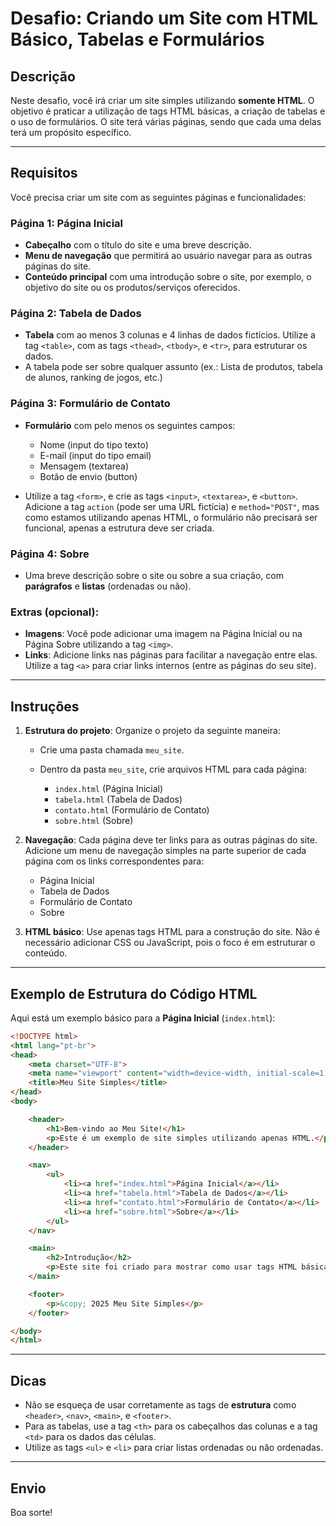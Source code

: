 # Desafio: Criando um Site com HTML Básico, Tabelas e Formulários

## Descrição

Neste desafio, você irá criar um site simples utilizando **somente HTML**. O objetivo é praticar a utilização de tags HTML básicas, a criação de tabelas e o uso de formulários. O site terá várias páginas, sendo que cada uma delas terá um propósito específico.

---

## Requisitos

Você precisa criar um site com as seguintes páginas e funcionalidades:

### Página 1: **Página Inicial**

* **Cabeçalho** com o título do site e uma breve descrição.
* **Menu de navegação** que permitirá ao usuário navegar para as outras páginas do site.
* **Conteúdo principal** com uma introdução sobre o site, por exemplo, o objetivo do site ou os produtos/serviços oferecidos.

### Página 2: **Tabela de Dados**

* **Tabela** com ao menos 3 colunas e 4 linhas de dados fictícios. Utilize a tag `<table>`, com as tags `<thead>`, `<tbody>`, e `<tr>`, para estruturar os dados.
* A tabela pode ser sobre qualquer assunto (ex.: Lista de produtos, tabela de alunos, ranking de jogos, etc.)

### Página 3: **Formulário de Contato**

* **Formulário** com pelo menos os seguintes campos:

  * Nome (input do tipo texto)
  * E-mail (input do tipo email)
  * Mensagem (textarea)
  * Botão de envio (button)
* Utilize a tag `<form>`, e crie as tags `<input>`, `<textarea>`, e `<button>`. Adicione a tag `action` (pode ser uma URL fictícia) e `method="POST"`, mas como estamos utilizando apenas HTML, o formulário não precisará ser funcional, apenas a estrutura deve ser criada.

### Página 4: **Sobre**

* Uma breve descrição sobre o site ou sobre a sua criação, com **parágrafos** e **listas** (ordenadas ou não).

### Extras (opcional):

* **Imagens**: Você pode adicionar uma imagem na Página Inicial ou na Página Sobre utilizando a tag `<img>`.
* **Links**: Adicione links nas páginas para facilitar a navegação entre elas. Utilize a tag `<a>` para criar links internos (entre as páginas do seu site).

---

## Instruções

1. **Estrutura do projeto**: Organize o projeto da seguinte maneira:

   * Crie uma pasta chamada `meu_site`.
   * Dentro da pasta `meu_site`, crie arquivos HTML para cada página:

     * `index.html` (Página Inicial)
     * `tabela.html` (Tabela de Dados)
     * `contato.html` (Formulário de Contato)
     * `sobre.html` (Sobre)

2. **Navegação**: Cada página deve ter links para as outras páginas do site. Adicione um menu de navegação simples na parte superior de cada página com os links correspondentes para:

   * Página Inicial
   * Tabela de Dados
   * Formulário de Contato
   * Sobre

3. **HTML básico**: Use apenas tags HTML para a construção do site. Não é necessário adicionar CSS ou JavaScript, pois o foco é em estruturar o conteúdo.

---

## Exemplo de Estrutura do Código HTML

Aqui está um exemplo básico para a **Página Inicial** (`index.html`):

```html
<!DOCTYPE html>
<html lang="pt-br">
<head>
    <meta charset="UTF-8">
    <meta name="viewport" content="width=device-width, initial-scale=1.0">
    <title>Meu Site Simples</title>
</head>
<body>

    <header>
        <h1>Bem-vindo ao Meu Site!</h1>
        <p>Este é um exemplo de site simples utilizando apenas HTML.</p>
    </header>

    <nav>
        <ul>
            <li><a href="index.html">Página Inicial</a></li>
            <li><a href="tabela.html">Tabela de Dados</a></li>
            <li><a href="contato.html">Formulário de Contato</a></li>
            <li><a href="sobre.html">Sobre</a></li>
        </ul>
    </nav>

    <main>
        <h2>Introdução</h2>
        <p>Este site foi criado para mostrar como usar tags HTML básicas, tabelas e formulários.</p>
    </main>

    <footer>
        <p>&copy; 2025 Meu Site Simples</p>
    </footer>

</body>
</html>
```

---

## Dicas

* Não se esqueça de usar corretamente as tags de **estrutura** como `<header>`, `<nav>`, `<main>`, e `<footer>`.
* Para as tabelas, use a tag `<th>` para os cabeçalhos das colunas e a tag `<td>` para os dados das células.
* Utilize as tags `<ul>` e `<li>` para criar listas ordenadas ou não ordenadas.

---

## Envio

Boa sorte!

